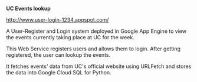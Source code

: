 <strong>UC Events lookup</strong>

http://www.user-login-1234.appspot.com/

A User-Register and Login system deployed in Google App Engine to view the events currently taking place at UC for the week.

This Web Service registers users and allows them to login. After getting registered, the user can lookup the events.

It fetches events' data from UC's official website using URLFetch and stores the data into Google Cloud SQL for Python.
